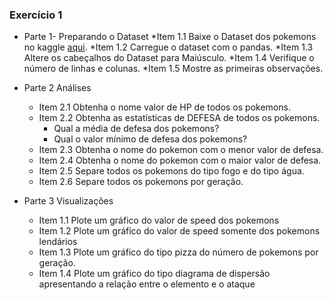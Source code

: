 ### Exercício 1

* Parte 1- Preparando o Dataset
    *Item 1.1 Baixe o Dataset dos pokemons no kaggle [aqui](https://www.kaggle.com/rounakbanik/pokemon).
    *Item 1.2 Carregue o dataset com o pandas.
    *Item 1.3 Altere os cabeçalhos do Dataset para Maiúsculo.
    *Item 1.4 Verifique o número de linhas e colunas.
    *Item 1.5 Mostre as primeiras observações.
* Parte 2 Análises
  * Item 2.1 Obtenha o nome valor de HP de todos os pokemons. 
  * Item 2.2 Obtenha as estatísticas de DEFESA de todos os pokemons.
      * Qual a média de defesa dos pokemons?
      * Qual o valor mínimo de defesa dos pokemons?
  * Item 2.3 Obtenha o nome do pokemon com o menor valor de defesa.
  * Item 2.4 Obtenha o nome do pokemon com o maior valor de defesa.
  * Item 2.5 Separe todos os pokemons do tipo fogo e do tipo água.
  * Item 2.6 Separe todos os pokemons por geração.
  
* Parte 3 Visualizações
    * Item 1.1 Plote um gráfico do valor de speed dos pokemons
    * Item 1.2 Plote um gráfico do valor de speed somente dos pokemons lendários
    * Item 1.3 Plote um gráfico do tipo pizza do número de pokemons por geração.
    * Item 1.4 Plote um gráfico do tipo diagrama de dispersão apresentando a relação entre o elemento e o ataque

    